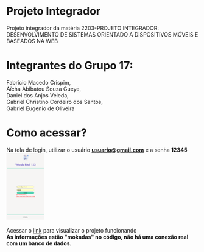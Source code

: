 # Projeto Integrador
Projeto integrador da matéria 2203-PROJETO INTEGRADOR: DESENVOLVIMENTO DE SISTEMAS ORIENTADO A DISPOSITIVOS MÓVEIS E BASEADOS NA WEB

# Integrantes do Grupo 17:
Fabricio Macedo Crispim,<br>
Aïcha Abibatou Souza Gueye,<br>
Daniel dos Anjos Veleda,<br>
Gabriel Christino Cordeiro dos Santos,<br>
Gabriel Eugenio de Oliveira<br>

# Como acessar?
Na tela de login, utilizar o usuário **usuario@gmail.com** e a senha **12345**
<br>
[<img src="./images/telaLogin.png" width="100"/>](./telaLogin.png)
<br>
<br>
Acessar o [link](https://veiculofacil123.herokuapp.com) para visualizar o projeto funcionando
<br>
**As informações estão "mokadas" no código, não há uma conexão real com um banco de dados.**
